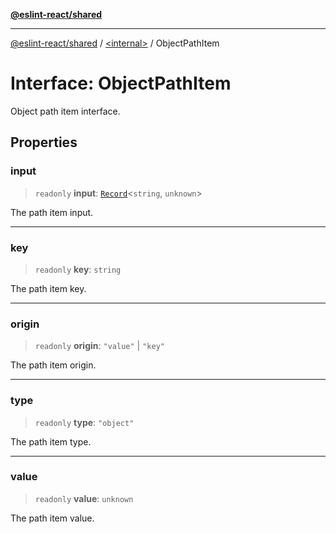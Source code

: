 [**@eslint-react/shared**](../../README.md)

***

[@eslint-react/shared](../../README.md) / [\<internal\>](../README.md) / ObjectPathItem

# Interface: ObjectPathItem

Object path item interface.

## Properties

### input

> `readonly` **input**: [`Record`](../type-aliases/Record.md)\<`string`, `unknown`\>

The path item input.

***

### key

> `readonly` **key**: `string`

The path item key.

***

### origin

> `readonly` **origin**: `"value"` \| `"key"`

The path item origin.

***

### type

> `readonly` **type**: `"object"`

The path item type.

***

### value

> `readonly` **value**: `unknown`

The path item value.
